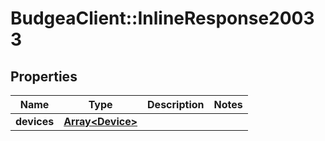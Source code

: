 # BudgeaClient::InlineResponse20033

## Properties
Name | Type | Description | Notes
------------ | ------------- | ------------- | -------------
**devices** | [**Array&lt;Device&gt;**](Device.md) |  | 



